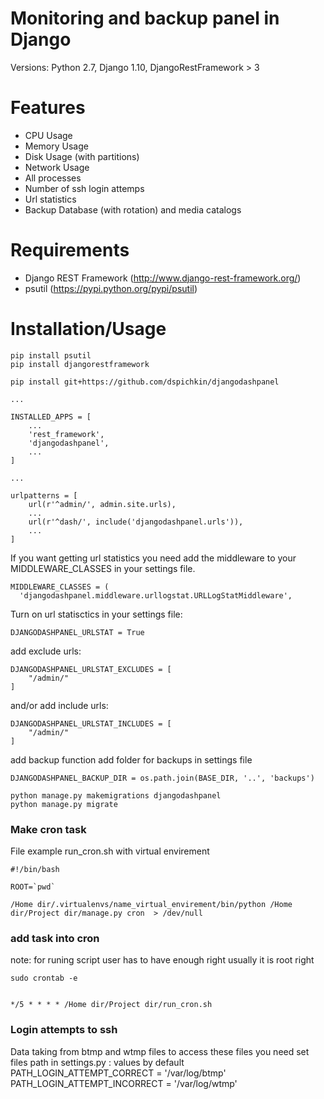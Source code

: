Monitoring and backup panel in Django 
======================

Versions:
Python 2.7,
Django 1.10, 
DjangoRestFramework > 3


Features
=========================

- CPU Usage
- Memory Usage
- Disk Usage (with partitions)
- Network Usage
- All processes
- Number of ssh login attemps
- Url statistics
- Backup Database (with rotation) and media catalogs


Requirements
=========================
- Django REST Framework (http://www.django-rest-framework.org/)
- psutil (https://pypi.python.org/pypi/psutil)



Installation/Usage
=========================


```
pip install psutil
pip install djangorestframework

pip install git+https://github.com/dspichkin/djangodashpanel

...

INSTALLED_APPS = [
    ...
    'rest_framework',
    'djangodashpanel',
    ...
]

...

urlpatterns = [
    url(r'^admin/', admin.site.urls),
    ...
    url(r'^dash/', include('djangodashpanel.urls')),
    ...
]
```


If you want getting url statistics you need add the middleware to your MIDDLEWARE_CLASSES in your settings file.

```
MIDDLEWARE_CLASSES = (
  'djangodashpanel.middleware.urllogstat.URLLogStatMiddleware',
```

Turn on url statisctics in your settings file:
```
DJANGODASHPANEL_URLSTAT = True
```

add exclude urls:
```
DJANGODASHPANEL_URLSTAT_EXCLUDES = [
    "/admin/"
]
```

and/or add include urls:
```
DJANGODASHPANEL_URLSTAT_INCLUDES = [
    "/admin/"
]
```

add backup function add folder for backups in settings file
```
DJANGODASHPANEL_BACKUP_DIR = os.path.join(BASE_DIR, '..', 'backups')
```


```
python manage.py makemigrations djangodashpanel
python manage.py migrate

```


### Make cron task

File example run_cron.sh with virtual envirement

```
#!/bin/bash

ROOT=`pwd`

/Home dir/.virtualenvs/name_virtual_envirement/bin/python /Home dir/Project dir/manage.py cron  > /dev/null

```

### add task into cron
note: for runing script user has to have enough right usually it is root right

```
sudo crontab -e


*/5 * * * * /Home dir/Project dir/run_cron.sh
```

### Login attempts to ssh

Data taking from btmp and wtmp files
to access these files you need set files path in settings.py :
values by default
PATH_LOGIN_ATTEMPT_CORRECT = '/var/log/btmp'
PATH_LOGIN_ATTEMPT_INCORRECT = '/var/log/wtmp'




